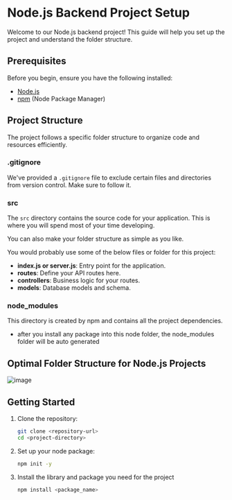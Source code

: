 # Node.js Backend Project Setup

Welcome to our Node.js backend project! This guide will help you set up the project and understand the folder structure.

## Prerequisites

Before you begin, ensure you have the following installed:

- [Node.js](https://nodejs.org/)
- [npm](https://www.npmjs.com/) (Node Package Manager)

## Project Structure

The project follows a specific folder structure to organize code and resources efficiently.

### .gitignore

We've provided a `.gitignore` file to exclude certain files and directories from version control. Make sure to follow it.

### src

The `src` directory contains the source code for your application. This is where you will spend most of your time developing.

You can also make your folder structure as simple as you like.

You would probably use some of the below files or folder for this project:

- **index.js or server.js**: Entry point for the application.
- **routes**: Define your API routes here.
- **controllers**: Business logic for your routes.
- **models**: Database models and schema.

### node_modules

This directory is created by npm and contains all the project dependencies.

- after you install any package into this node folder, the node_modules folder will be auto generated

## Optimal Folder Structure for Node.js Projects

![image](https://github.com/Mission-Ready/2402-L4FT13-missionx-backend-t1/assets/111402381/3a52e424-2856-49e2-91e6-d878b9bf79cc)



## Getting Started

1. Clone the repository:

   ```bash
   git clone <repository-url>
   cd <project-directory>
   ```

2. Set up your node package:
   ```bash
   npm init -y
   ```
3. Install the library and package you need for the project
   ```bash
   npm install <package_name>
   ```
